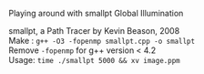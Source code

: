 Playing around with smallpt Global Illumination

smallpt, a Path Tracer by Kevin Beason, 2008  
Make : `g++ -O3 -fopenmp smallpt.cpp -o smallpt`  
Remove `-fopenmp` for g++ version < 4.2  
Usage: `time ./smallpt 5000 && xv image.ppm`  